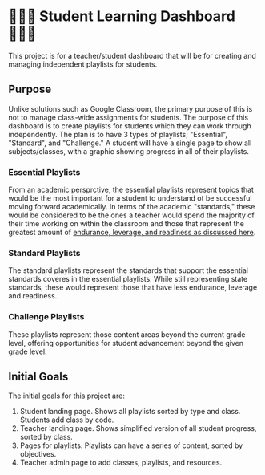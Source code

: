 # 👨🏾‍🏫 Student Learning Dashboard 👩🏻‍🎓
This project is for a teacher/student dashboard that will be for creating and managing independent playlists for students.

## Purpose
Unlike solutions such as Google Classroom, the primary purpose of this is not to manage class-wide assignments for students. The purpose of this dashboard is to create playlists for students which they can work through independently.  The plan is to have 3 types of playlists; "Essential", "Standard", and "Challenge."  A student will have a single page to show all subjects/classes, with a graphic showing progress in all of their playlists.

### Essential Playlists
From an academic persprctive, the essential playlists represent topics that would be the most important for a student to understand ot be successful moving forward academically. In terms of the academic "standards," these would be considered to be the ones a teacher would spend the majority of their time working on within the classroom and those that represent the greatest amount of [endurance, leverage, and readiness as discussed here](https://www.allthingsplc.info/files/uploads/identifying-essential-standards-presentation.pdf).

### Standard Playlists
The standard playlists represent the standards that support the essential standards coveres in the essential playlists. While still representing state standards, these would represent those that have less endurance, leverage and readiness.

### Challenge Playlists
These playlists represent those content areas beyond the current grade level, offering opportunities for student advancement beyond the given grade level.

## Initial Goals
The initial goals for this project are:
  1. Student landing page. Shows all playlists sorted by type and class. Students add class by code.
  2. Teacher landing page. Shows simplified version of all student progress, sorted by class.
  3. Pages for playlists.  Playlists can have a series of content, sorted by objectives.
  4. Teacher admin page to add classes, playlists, and resources.